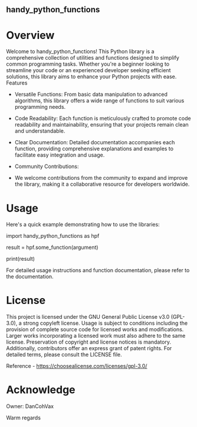 ## handy_python_functions

# Overview

Welcome to handy_python_functions! This Python library is a comprehensive collection of utilities and functions designed to simplify common programming tasks. Whether you're a beginner looking to streamline your code or an experienced developer seeking efficient solutions, this library aims to enhance your Python projects with ease.
Features

- Versatile Functions:
  From basic data manipulation to advanced algorithms, this library offers a wide range of functions to suit various programming needs.

- Code Readability:
  Each function is meticulously crafted to promote code readability and maintainability, ensuring that your projects remain clean and understandable.

- Clear Documentation:
  Detailed documentation accompanies each function, providing comprehensive explanations and examples to facilitate easy integration and usage.

- Community Contributions:
- We welcome contributions from the community to expand and improve the library, making it a collaborative resource for developers worldwide.
  

# Usage
Here's a quick example demonstrating how to use the libraries:

import handy_python_functions as hpf

result = hpf.some_function(argument)

print(result)

For detailed usage instructions and function documentation, please refer to the documentation.


# License
This project is licensed under the GNU General Public License v3.0 (GPL-3.0), a strong copyleft license. Usage is subject to conditions including the provision of complete source code for licensed works and modifications. Larger works incorporating a licensed work must also adhere to the same license. Preservation of copyright and license notices is mandatory. Additionally, contributors offer an express grant of patent rights. For detailed terms, please consult the LICENSE file.

Reference - https://choosealicense.com/licenses/gpl-3.0/


# Acknowledge
Owner: DanCohVax

Warm regards
